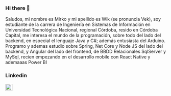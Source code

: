 ### Hi there 👋


Saludos, mi nombre es Mirko y mi apellido es Wlk (se pronuncia Vek), soy estudiante de la carrera de Ingeniería en Sistemas de Información en Universidad Tecnológica Nacional, regional Córdoba, resido en Córdoba Capital, me interesa el mundo de la programación, sobre todo del lado del backend, en especial el lenguaje Java y C#; además entusiasta del Arduino.
Programo y ademas estudio sobre Spring, Net Core y Node JS del lado del backend, y Angular del lado del frontend, de BBDD Relacionales SqlServer y MySql, recien empezando en el desarrollo mobile con React Native y ademaaas Power BI 

### Linkedin


[<img align="left" alt="codeSTACKr | LinkedIn" width="22px" src="https://cdn.jsdelivr.net/npm/simple-icons@v3/icons/linkedin.svg" />][linkedin]

[linkedin]: https://www.linkedin.com/in/mirko-wlk-002259195
